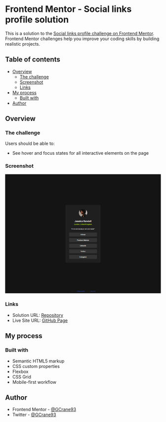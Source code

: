 # Frontend Mentor - Social links profile solution

This is a solution to the [Social links profile challenge on Frontend Mentor](https://www.frontendmentor.io/challenges/social-links-profile-UG32l9m6dQ). Frontend Mentor challenges help you improve your coding skills by building realistic projects.

## Table of contents

- [Overview](#overview)
  - [The challenge](#the-challenge)
  - [Screenshot](#screenshot)
  - [Links](#links)
- [My process](#my-process)
  - [Built with](#built-with)
- [Author](#author)

## Overview

### The challenge

Users should be able to:

- See hover and focus states for all interactive elements on the page

### Screenshot

![Design preview for the coding challenge](./screencapture-gcrane93-github-io-social-links-profile-2025-02-28-03_36_46.png)

### Links

- Solution URL: [Repository](https://github.com/GCrane93/social-links-profile)
- Live Site URL: [GitHub Page](https://gcrane93.github.io/social-links-profile/)

## My process

### Built with

- Semantic HTML5 markup
- CSS custom properties
- Flexbox
- CSS Grid
- Mobile-first workflow

## Author

- Frontend Mentor - [@GCrane93](https://www.frontendmentor.io/profile/GCrane93)
- Twitter - [@GCrane93](https://www.twitter.com/GCrane93)
